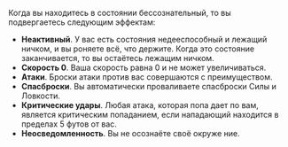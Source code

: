 Когда вы находитесь в состоянии бессознательный, то вы подвергаетесь следующим эффектам: 
* **Неактивный**. У вас есть состояния недееспособный и лежащий ничком, и вы роняете всё, что держите. Когда это состояние заканчивается, то вы остаётесь лежащим ничком. 
* **Скорость 0**. Ваша скорость равна 0 и не может увеличиваться. 
* **Атаки**. Броски атаки против вас совершаются с преимуществом. 
* **Спасброски**. Вы автоматически проваливаете спасброски Силы и Ловкости. 
* **Критические удары**. Любая атака, которая попа дает по вам, является критическим попаданием, если нападающий находится в пределах 5 футов от вас. 
* **Неосведомленность**. Вы не осознаёте своё окруже ние.